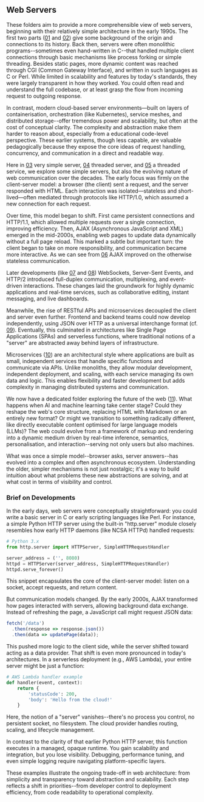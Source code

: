 
## Web Servers

These folders aim to provide a more comprehensible view of web servers, beginning with their relatively
simple architecture in the early 1990s. The first two parts ([01](./01/) and [02](./02/)) give some
background of the origin and connections to its history. Back then, servers were often monolithic
programs--sometimes even hand-written in C--that handled multiple client connections through basic
mechanisms like process forking or simple threading. Besides static pages, more dynamic content was
reached through CGI (Common Gateway Interface), and written in such languages as C or Perl. While
limited in scalability and features by today's standards, they were largely transparent in how they
worked. You could often read and understand the full codebase, or at least grasp the flow from
incoming request to outgoing response.

In contrast, modern cloud-based server environments—built on layers of containerisation, orchestration
(like Kubernetes), service meshes, and distributed storage--offer tremendous power and scalability, but
often at the cost of conceptual clarity. The complexity and abstraction make them harder to reason about,
especially from a educational code-level perspective. These earlier systems, though less capable, are
valuable pedagogically because they expose the core ideas of request handling, concurrency, and communication
in a direct and readable way.

Here in [03](./03/) very simple server, [04](./04/) threaded server, and [05](./05/) a threaded service, we
explore some simple servers, but also the evolving nature of web communication over the decades.
The early focus was firmly on the client-server model: a browser (the client) sent a request, and the server
responded with HTML. Each interaction was isolated—stateless and short-lived—often mediated through
protocols like HTTP/1.0, which assumed a new connection for each request.

Over time, this model began to shift. First came persistent connections and HTTP/1.1, which allowed multiple
requests over a single connection, improving efficiency. Then, AJAX (Asynchronous JavaScript and XML)
emerged in the mid-2000s, enabling web pages to update data dynamically without a full page reload. This
marked a subtle but important turn: the client began to take on more responsibility, and communication
became more interactive. As we can see from [06](./06/) AJAX improved on the otherwise stateless communication.

Later developments (like [07](./07/) and [08](./08/)) WebSockets, Server-Sent Events, and
HTTP/2 introduced full-duplex communication, multiplexing, and event-driven interactions. These changes
laid the groundwork for highly dynamic applications and real-time services, such as collaborative editing,
instant messaging, and live dashboards.

Meanwhile, the rise of RESTful APIs and microservices decoupled the client and server even further.
Frontend and backend teams could now develop independently, using JSON over HTTP as a universal interchange
format (cf. [09](./09/)). Eventually, this culminated in architectures like Single Page Applications
(SPAs) and serverless functions, where traditional notions of a "server" are abstracted away behind
layers of infrastructure.

Microservices ([10](./10/)) are an architectural style where applications are built as small, independent
services that handle specific functions and communicate via APIs. Unlike monoliths, they allow modular
development, independent deployment, and scaling, with each service managing its own data and logic.
This enables flexibility and faster development but adds complexity in managing distributed systems
and communication.

We now have a dedicated folder exploring the future of the web ([11](./11/)). What happens when AI and
machine learning take center stage? Could they reshape the web's core structure, replacing HTML with
Markdown or an entirely new format? Or might we transition to something radically different, like directly
executable content optimised for large language models (LLMs)? The web could evolve from a framework
of markup and rendering into a dynamic medium driven by real-time inference, semantics, personalisation,
and interaction--serving not only users but also machines.

What was once a simple model--browser asks, server answers--has evolved into a complex and often asynchronous
ecosystem. Understanding the older, simpler mechanisms is not just nostalgic; it's a way to build intuition
about what problems these new abstractions are solving, and at what cost in terms of visibility and control.


### Brief on Developments

In the early days, web servers were conceptually straightforward: you could write a basic server in C or
early scripting languages like Perl. For instance, a simple Python HTTP server using the built-in
"http.server" module closely resembles how early HTTP daemons (like NCSA HTTPd) handled requests:

```python
# Python 3.x
from http.server import HTTPServer, SimpleHTTPRequestHandler

server_address = ('', 8080)
httpd = HTTPServer(server_address, SimpleHTTPRequestHandler)
httpd.serve_forever()
```

This snippet encapsulates the core of the client-server model: listen on a socket, accept requests,
and return content.

But communication models changed. By the early 2000s, AJAX transformed how pages interacted with
servers, allowing background data exchange. Instead of refreshing the page, a JavaScript call might
request JSON data:

```javascript
fetch('/data')
  .then(response => response.json())
  .then(data => updatePage(data));
```

This pushed more logic to the client side, while the server shifted toward acting as a data provider.
That shift is even more pronounced in today's architectures. In a serverless deployment (e.g., AWS Lambda),
your entire server might be just a function:

```python
# AWS Lambda handler example
def handler(event, context):
    return {
        'statusCode': 200,
        'body': 'Hello from the cloud!'
    }
```

Here, the notion of a "server" vanishes--there's no process you control, no persistent socket, no filesystem.
The cloud provider handles routing, scaling, and lifecycle management.

In contrast to the clarity of that earlier Python HTTP server, this function executes in a managed, opaque
runtime. You gain scalability and integration, but you lose visibility. Debugging, performance tuning, and
even simple logging require navigating platform-specific layers.

These examples illustrate the ongoing trade-off in web architecture: from simplicity and transparency toward
abstraction and scalability. Each step reflects a shift in priorities--from developer control to deployment
efficiency, from code readability to operational complexity.
